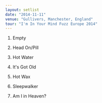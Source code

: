 ```yaml
---
layout: setlist
date: "2014-11-11"
venue: "Gullivers, Manchester, England"
tour: "I'm In Your Mind Fuzz Europe 2014"
---
```



 1. Empty

 2. Head On/Pill

 3. Hot Water

 4. It's Got Old

 5. Hot Wax

 6. Sleepwalker

 7. Am I in Heaven?



